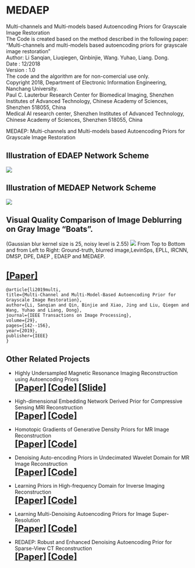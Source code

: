 # MEDAEP
Multi-channels and Multi-models based  Autoencoding Priors for Grayscale Image Restoration  
The Code is created based on the method described in the following paper:  
“Multi-channels and multi-models based autoencoding priors for grayscale image restoration”  
Author: Li Sanqian, Liuqiegen, Qinbinjie, Wang. Yuhao, Liang. Dong.  
Date : 12/2018    
Version : 1.0  
The code and the algorithm are for non-comercial use only.  
Copyright 2018, Department of Electronic Information Engineering, Nanchang University.  
Paul C. Lauterbur Research Center for Biomedical Imaging, Shenzhen Institutes of Advanced Technology, Chinese Academy of Sciences,  Shenzhen 518055, China  
Medical AI research center, Shenzhen Institutes of Advanced Technology, Chinese Academy of Sciences, Shenzhen 518055, China  

MEDAEP: Multi-channels and Multi-models based Autoencoding Priors for Grayscale Image Restoration  
## Illustration of EDAEP Network Scheme
![](./figs/Fig1.png)

## Illustration of MEDAEP Network Scheme
![](./Fig2.png)

## Visual Quality Comparison of Image Deblurring on Gray Image “Boats”.  
(Gaussian blur kernel size is 25, noisy level is 2.55)
![](./figs/Fig3.png)
From Top to Bottom and from Left to Right: Ground-truth, blurred image,LevinSps, EPLL, IRCNN, DMSP, DPE, DAEP , EDAEP and MEDAEP.

## [<font size=5>**[Paper]**</font>](https://ieeexplore.ieee.org/stamp/stamp.jsp?tp=&arnumber=8782831)
    @article{li2019multi,
    title={Multi-Channel and Multi-Model-Based Autoencoding Prior for Grayscale Image Restoration},
    author={Li, Sanqian and Qin, Binjie and Xiao, Jing and Liu, Qiegen and Wang, Yuhao and Liang, Dong},
    journal={IEEE Transactions on Image Processing},
    volume={29},
    pages={142--156},
    year={2019},
    publisher={IEEE}
    }

## Other Related Projects
  * Highly Undersampled Magnetic Resonance Imaging Reconstruction using Autoencoding Priors  
[<font size=5>**[Paper]**</font>](https://cardiacmr.hms.harvard.edu/files/cardiacmr/files/liu2019.pdf)  [<font size=5>**[Code]**</font>](https://github.com/yqx7150/EDAEPRec)   [<font size=5>**[Slide]**</font>](https://github.com/yqx7150/EDAEPRec/tree/master/Slide)

  * High-dimensional Embedding Network Derived Prior for Compressive Sensing MRI Reconstruction  
 [<font size=5>**[Paper]**</font>](https://www.sciencedirect.com/science/article/abs/pii/S1361841520300815?via%3Dihub)   [<font size=5>**[Code]**</font>](https://github.com/yqx7150/EDMSPRec)
 
  * Homotopic Gradients of Generative Density Priors for MR Image Reconstruction  
 [<font size=5>**[Paper]**</font>](https://arxiv.org/abs/2008.06284)   [<font size=5>**[Code]**</font>](https://github.com/yqx7150/HGGDP)
 
  * Denoising Auto-encoding Priors in Undecimated Wavelet Domain for MR Image Reconstruction  
[<font size=5>**[Paper]**</font>](https://arxiv.org/ftp/arxiv/papers/1909/1909.01108.pdf)  [<font size=5>**[Code]**</font>](https://github.com/yqx7150/WDAEPRec)

  * Learning Priors in High-frequency Domain for Inverse Imaging Reconstruction  
[<font size=5>**[Paper]**</font>](https://arxiv.org/ftp/arxiv/papers/1910/1910.11148.pdf)   [<font size=5>**[Code]**</font>](https://github.com/yqx7150/HFDAEP)
 
  * Learning Multi-Denoising Autoencoding Priors for Image Super-Resolution  
[<font size=5>**[Paper]**</font>](https://www.sciencedirect.com/science/article/pii/S1047320318302700)   [<font size=5>**[Code]**</font>](https://github.com/yqx7150/MDAEP-SR)

  * REDAEP: Robust and Enhanced Denoising Autoencoding Prior for Sparse-View CT Reconstruction  
[<font size=5>**[Paper]**</font>](https://ieeexplore.ieee.org/document/9076295)   [<font size=5>**[Code]**</font>](https://github.com/yqx7150/REDAEP)
